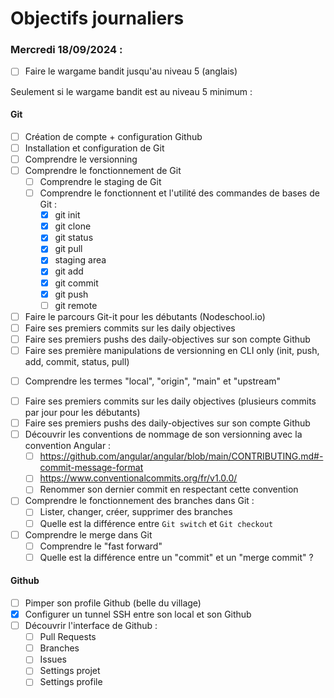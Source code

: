 # Objectifs journaliers

### Mercredi 18/09/2024 :

- [ ] Faire le wargame bandit jusqu'au niveau 5 (anglais)

Seulement si le wargame bandit est au niveau 5 minimum :

#### Git

- [ ] Création de compte + configuration Github
- [ ] Installation et configuration de Git
- [ ] Comprendre le versionning
- [ ] Comprendre le fonctionnement de Git
  - [ ] Comprendre le staging de Git
  - [ ] Comprendre le fonctionnent et l'utilité des commandes de bases de Git :
    - [x] git init
    <!-- permet d'initialiser un dépot git -->
    - [x] git clone
    <!-- permet de cloner/duppliquer un projet sur le local -->
    - [x] git status
    <!-- permet de savoir quelles modifications sont en cours -->
    - [x] git pull
    <!-- permet de récupérer les modifications apportées au fichier -->
    - [x] staging area
    <!-- zone intermédiaire pour préparer les modifications avant de les enregistrer -->
    - [x] git add
    <!-- permet d'ajouter les modifications du fichier dans le staging area  -->
    - [x] git commit
    <!-- permet d'enregistrer les modifications ajoutées au staging area après un git add -->
    - [x] git push
    <!-- permet d'envoyer les modifications au fichier -->
    - [ ] git remote

- [ ] Faire le parcours Git-it pour les débutants (Nodeschool.io)
- [ ] Faire ses premiers commits sur les daily objectives
- [ ] Faire ses premiers pushs des daily-objectives sur son compte Github
- [ ] Faire ses première manipulations de versionning en CLI only (init, push, add, commit, status, pull)

* [ ] Comprendre les termes "local", "origin", "main" et "upstream"
<!-- local signifit ma machine
origin signifit 
upstream signifit  -->
* [ ] Faire ses premiers commits sur les daily objectives (plusieurs commits par jour pour les débutants)
* [ ] Faire ses premiers pushs des daily-objectives sur son compte Github
* [ ] Découvrir les conventions de nommage de son versionning avec la convention Angular :
  - [ ] https://github.com/angular/angular/blob/main/CONTRIBUTING.md#-commit-message-format
  - [ ] https://www.conventionalcommits.org/fr/v1.0.0/
  - [ ] Renommer son dernier commit en respectant cette convention
* [ ] Comprendre le fonctionnement des branches dans Git :
  - [ ] Lister, changer, créer, supprimer des branches
  - [ ] Quelle est la différence entre `Git switch` et `Git checkout`
  <!-- git switch permet de changer de branche
  git checkout permet de créer une branche -->
* [ ] Comprendre le merge dans Git
  - [ ] Comprendre le "fast forward"
  - [ ] Quelle est la différence entre un "commit" et un "merge commit" ?

#### Github

- [ ] Pimper son profile Github (belle du village)
- [x] Configurer un tunnel SSH entre son local et son Github
- [ ] Découvrir l'interface de Github :
  - [ ] Pull Requests
  - [ ] Branches
  - [ ] Issues
  - [ ] Settings projet
  - [ ] Settings profile

  <!-- git est rapide car il enregistre que les modifications apportées au projet au lieu de recréer complétement le fichier -->
